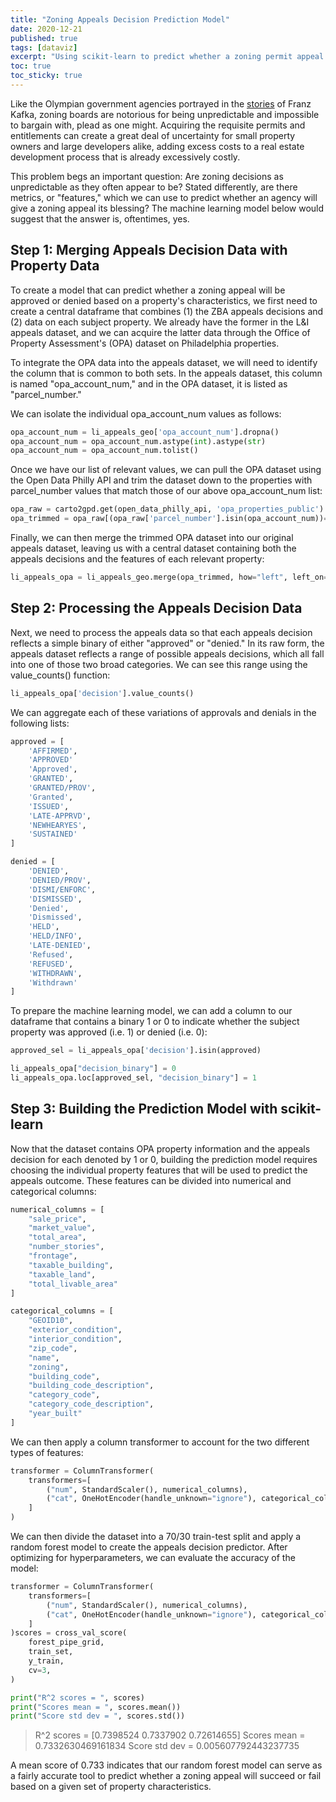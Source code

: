 ```yaml
---
title: "Zoning Appeals Decision Prediction Model"
date: 2020-12-21
published: true
tags: [dataviz]
excerpt: "Using scikit-learn to predict whether a zoning permit appeal will be approved or denied by the Philadelphia Zoning Board of Adjustment."
toc: true
toc_sticky: true
---
```


Like the Olympian government agencies portrayed in the [stories][stories] of Franz Kafka, zoning boards are notorious for being unpredictable and impossible to bargain with, plead as one might. Acquiring the requisite permits and entitlements can create a great deal of uncertainty for small property owners and large developers alike, adding excess costs to a real estate development process that is already excessively costly.

This problem begs an important question: Are zoning decisions as unpredictable as they often appear to be? Stated differently, are there metrics, or "features," which we can use to predict whether an agency will give a zoning appeal its blessing? The machine learning model below would suggest that the answer is, oftentimes, yes.

## Step 1: Merging Appeals Decision Data with Property Data

To create a model that can predict whether a zoning appeal will be approved or denied based on a property's characteristics, we first need to create a central dataframe that combines (1) the ZBA appeals decisions and (2) data on each subject property. We already have the former in the L&I appeals dataset, and we can acquire the latter data through the Office of Property Assessment's (OPA) dataset on Philadelphia properties.

To integrate the OPA data into the appeals dataset, we will need to identify the column that is common to both sets. In the appeals dataset, this column is named "opa_account_num," and in the OPA dataset, it is listed as "parcel_number."

We can isolate the individual opa_account_num values as follows:

```python
opa_account_num = li_appeals_geo['opa_account_num'].dropna()
opa_account_num = opa_account_num.astype(int).astype(str)
opa_account_num = opa_account_num.tolist()
```

Once we have our list of relevant values, we can pull the OPA dataset using the Open Data Philly API and trim the dataset down to the properties with parcel_number values that match those of our above opa_account_num list:

```python
opa_raw = carto2gpd.get(open_data_philly_api, 'opa_properties_public')
opa_trimmed = opa_raw[(opa_raw['parcel_number'].isin(opa_account_num))==True]
```

Finally, we can then merge the trimmed OPA dataset into our original appeals dataset, leaving us with a central dataset containing both the appeals decisions and the features of each relevant property:

```python
li_appeals_opa = li_appeals_geo.merge(opa_trimmed, how="left", left_on='opa_account_num', right_on="parcel_number")
```

## Step 2: Processing the Appeals Decision Data

Next, we need to process the appeals data so that each appeals decision reflects a simple binary of either "approved" or "denied." In its raw form, the appeals dataset reflects a range of possible appeals decisions, which all fall into one of those two broad categories. We can see this range using the value_counts() function:

```python
li_appeals_opa['decision'].value_counts()
```

We can aggregate each of these variations of approvals and denials in the following lists:

```python
approved = [
    'AFFIRMED',
    'APPROVED'
    'Approved',
    'GRANTED',
    'GRANTED/PROV',
    'Granted',
    'ISSUED',
    'LATE-APPRVD',
    'NEWHEARYES',
    'SUSTAINED'
]

denied = [
    'DENIED',
    'DENIED/PROV',
    'DISMI/ENFORC',
    'DISMISSED',
    'Denied',
    'Dismissed',
    'HELD',
    'HELD/INFO',
    'LATE-DENIED',
    'Refused',
    'REFUSED',
    'WITHDRAWN',
    'Withdrawn'
]
```

To prepare the machine learning model, we can add a column to our dataframe that contains a binary 1 or 0 to indicate whether the subject property was approved (i.e. 1) or denied (i.e. 0):

```python
approved_sel = li_appeals_opa['decision'].isin(approved)

li_appeals_opa["decision_binary"] = 0
li_appeals_opa.loc[approved_sel, "decision_binary"] = 1
```

## Step 3: Building the Prediction Model with scikit-learn

Now that the dataset contains OPA property information and the appeals decision for each denoted by 1 or 0, building the prediction model requires choosing the individual property features that will be used to predict the appeals outcome. These features can be divided into numerical and categorical columns:

```python
numerical_columns = [
    "sale_price",
    "market_value",
    "total_area",
    "number_stories",
    "frontage",
    "taxable_building",
    "taxable_land",
    "total_livable_area"
]

categorical_columns = [
    "GEOID10",
    "exterior_condition",
    "interior_condition",
    "zip_code",
    "name",
    "zoning",
    "building_code",
    "building_code_description",
    "category_code",
    "category_code_description",
    "year_built"
]
```

We can then apply a column transformer to account for the two different types of features:

```python
transformer = ColumnTransformer(
    transformers=[
        ("num", StandardScaler(), numerical_columns),
        ("cat", OneHotEncoder(handle_unknown="ignore"), categorical_columns),
    ]
)
```
We can then divide the dataset into a 70/30 train-test split and apply a random forest model to create the appeals decision predictor. After optimizing for hyperparameters, we can evaluate the accuracy of the model:

```python
transformer = ColumnTransformer(
    transformers=[
        ("num", StandardScaler(), numerical_columns),
        ("cat", OneHotEncoder(handle_unknown="ignore"), categorical_columns),
    ]
)scores = cross_val_score(
    forest_pipe_grid,
    train_set,
    y_train,
    cv=3,
)

print("R^2 scores = ", scores)
print("Scores mean = ", scores.mean())
print("Score std dev = ", scores.std())
```
> R^2 scores =  [0.7398524  0.7337902  0.72614655]
> Scores mean =  0.7332630469161834
> Score std dev =  0.005607792443237735

A mean score of 0.733 indicates that our random forest model can serve as a fairly accurate tool to predict whether a zoning appeal will succeed or fail based on a given set of property characteristics. 

[stories]: http://www.kkoworld.com/kitablar/Frans_Kafka_Mehkeme-ing.pdf
